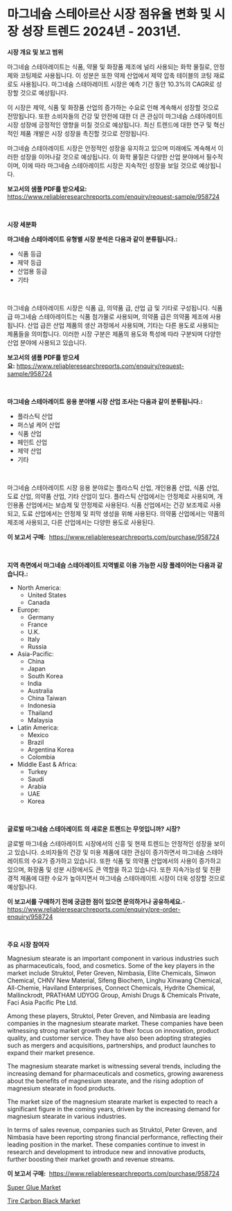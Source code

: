 <p><h1>마그네슘 스테아르산 시장 점유율 변화 및 시장 성장 트렌드 2024년 - 2031년.</h1></p><p><strong>시장 개요 및 보고 범위</strong></p>
<p><p>마그네슘 스테아레이트는 식품, 약물 및 화장품 제조에 널리 사용되는 화학 물질로, 안정제와 코팅제로 사용됩니다. 이 성분은 또한 약제 산업에서 제약 압축 테이블의 코팅 재료로도 사용됩니다. 마그네슘 스테아레이트 시장은 예측 기간 동안 10.3%의 CAGR로 성장할 것으로 예상됩니다. </p><p>이 시장은 제약, 식품 및 화장품 산업의 증가하는 수요로 인해 계속해서 성장할 것으로 전망됩니다. 또한 소비자들의 건강 및 안전에 대한 더 큰 관심이 마그네슘 스테아레이트 시장 성장에 긍정적인 영향을 미칠 것으로 예상됩니다. 최신 트렌드에 대한 연구 및 혁신적인 제품 개발은 시장 성장을 촉진할 것으로 전망됩니다.</p><p>마그네슘 스테아레이트 시장은 안정적인 성장을 유지하고 있으며 미래에도 계속해서 이러한 성장을 이어나갈 것으로 예상됩니다. 이 화학 물질은 다양한 산업 분야에서 필수적이며, 이에 따라 마그네슘 스테아레이트 시장은 지속적인 성장을 보일 것으로 예상됩니다.</p></p>
<p><strong>보고서의 샘플 PDF를 받으세요:</strong> <a href="https://www.reliableresearchreports.com/enquiry/request-sample/958724">https://www.reliableresearchreports.com/enquiry/request-sample/958724</a></p>
<p>&nbsp;</p>
<p><strong>시장 세분화</strong></p>
<p><strong>마그네슘 스테아레이트 유형별 시장 분석은 다음과 같이 분류됩니다.:</strong></p>
<p><ul><li>식품 등급</li><li>제약 등급</li><li>산업용 등급</li><li>기타</li></ul></p>
<p>&nbsp;</p>
<p><p>마그네슘 스테아레이트 시장은 식품 급, 의약품 급, 산업 급 및 기타로 구성됩니다. 식품 급 마그네슘 스테아레이트는 식품 첨가물로 사용되며, 의약품 급은 의약품 제조에 사용됩니다. 산업 급은 산업 제품의 생산 과정에서 사용되며, 기타는 다른 용도로 사용되는 제품들을 의미합니다. 이러한 시장 구분은 제품의 용도와 특성에 따라 구분되며 다양한 산업 분야에 사용되고 있습니다.</p></p>
<p><strong>보고서의 샘플 PDF를 받으세요:</strong>&nbsp;<a href="https://www.reliableresearchreports.com/enquiry/request-sample/958724">https://www.reliableresearchreports.com/enquiry/request-sample/958724</a></p>
<p>&nbsp;</p>
<p><strong> 마그네슘 스테아레이트 응용 분야별 시장 산업 조사는 다음과 같이 분류됩니다.:</strong></p>
<p><ul><li>플라스틱 산업</li><li>퍼스널 케어 산업</li><li>식품 산업</li><li>페인트 산업</li><li>제약 산업</li><li>기타</li></ul></p>
<p>&nbsp;</p>
<p><p>마그네슘 스테아레이트 시장 응용 분야로는 플라스틱 산업, 개인용품 산업, 식품 산업, 도료 산업, 의약품 산업, 기타 산업이 있다. 플라스틱 산업에서는 안정제로 사용되며, 개인용품 산업에서는 보습제 및 안정제로 사용된다. 식품 산업에서는 건강 보조제로 사용되고, 도료 산업에서는 안정제 및 피막 생성을 위해 사용된다. 의약품 산업에서는 약품의 제조에 사용되고, 다른 산업에서는 다양한 용도로 사용된다.</p></p>
<p><strong>이 보고서 구매:</strong>&nbsp; <a href="https://www.reliableresearchreports.com/purchase/958724">https://www.reliableresearchreports.com/purchase/958724</a></p>
<p>&nbsp;</p>
<p><strong>지역 측면에서 마그네슘 스테아레이트 지역별로 이용 가능한 시장 플레이어는 다음과 같습니다.:</strong></p>
<p><ul>
    <li>
        North America:
        <ul>
            <li>United States</li>
            <li>Canada</li>
        </ul>
    </li>
    <li>
        Europe:
        <ul>
            <li>Germany</li>
            <li>France</li>
            <li>U.K.</li>
            <li>Italy</li>
            <li>Russia</li>
        </ul>
    </li>
    <li>
        Asia-Pacific:
        <ul>
            <li>China</li>
            <li>Japan</li>
            <li>South Korea</li>
            <li>India</li>
            <li>Australia</li>
            <li>China Taiwan</li>
            <li>Indonesia</li>
            <li>Thailand</li>
            <li>Malaysia</li>
        </ul>
    </li>
    <li>
        Latin America:
        <ul>
            <li>Mexico</li>
            <li>Brazil</li>
            <li>Argentina Korea</li>
            <li>Colombia</li>
        </ul>
    </li>
    <li>
        Middle East & Africa:
        <ul>
            <li>Turkey</li>
            <li>Saudi</li>
            <li>Arabia</li>
            <li>UAE</li>
            <li>Korea</li>
        </ul>
    </li>
    </ul></p>
<p>&nbsp;</p>
<p><strong>글로벌 마그네슘 스테아레이트 의 새로운 트렌드는 무엇입니까? 시장?</strong></p>
<p><p>글로벌 마그네슘 스테아레이트 시장에서의 신흥 및 현재 트렌드는 안정적인 성장을 보이고 있습니다. 소비자들의 건강 및 미용 제품에 대한 관심이 증가하면서 마그네슘 스테아레이트의 수요가 증가하고 있습니다. 또한 식품 및 의약품 산업에서의 사용이 증가하고 있으며, 화장품 및 성분 시장에서도 큰 역할을 하고 있습니다. 또한 지속가능성 및 친환경적 제품에 대한 수요가 높아지면서 마그네슘 스테아레이트 시장이 더욱 성장할 것으로 예상됩니다.</p></p>
<p><strong>이 보고서를 구매하기 전에 궁금한 점이 있으면 문의하거나 공유하세요.</strong>- <a href="https://www.reliableresearchreports.com/enquiry/pre-order-enquiry/958724">https://www.reliableresearchreports.com/enquiry/pre-order-enquiry/958724</a></p>
<p>&nbsp;</p>
<p><strong>주요 시장 참여자</strong></p>
<p><p>Magnesium stearate is an important component in various industries such as pharmaceuticals, food, and cosmetics. Some of the key players in the market include Struktol, Peter Greven, Nimbasia, Elite Chemicals, Sinwon Chemical, CHNV New Material, Sifeng Biochem, Linghu Xinwang Chemical, All-Chemie, Haviland Enterprises, Connect Chemicals, Hydrite Chemical, Mallinckrodt, PRATHAM UDYOG Group, Amishi Drugs & Chemicals Private, Faci Asia Pacific Pte Ltd.</p><p>Among these players, Struktol, Peter Greven, and Nimbasia are leading companies in the magnesium stearate market. These companies have been witnessing strong market growth due to their focus on innovation, product quality, and customer service. They have also been adopting strategies such as mergers and acquisitions, partnerships, and product launches to expand their market presence.</p><p>The magnesium stearate market is witnessing several trends, including the increasing demand for pharmaceuticals and cosmetics, growing awareness about the benefits of magnesium stearate, and the rising adoption of magnesium stearate in food products.</p><p>The market size of the magnesium stearate market is expected to reach a significant figure in the coming years, driven by the increasing demand for magnesium stearate in various industries.</p><p>In terms of sales revenue, companies such as Struktol, Peter Greven, and Nimbasia have been reporting strong financial performance, reflecting their leading position in the market. These companies continue to invest in research and development to introduce new and innovative products, further boosting their market growth and revenue streams.</p></p>
<p><strong>이 보고서 구매:</strong>&nbsp;&nbsp;<a href="https://www.reliableresearchreports.com/purchase/958724">https://www.reliableresearchreports.com/purchase/958724</a></p>
<p><p><a href="https://funky-papaya-cf4.notion.site/Super-Glue-Market-Size-Market-Trends-and-Growth-Outlook-forecasted-for-period-from-2024-to-2031-44b2f7dbc10142ba844ef5950bc56bdb">Super Glue Market</a></p><p><a href="https://confirmed-shield-e13.notion.site/Insights-into-Tire-Carbon-Black-Market-Size-Analysing-Market-Share-Trends-and-Growth-from-2024-to-6fd066116a194cd9b8cdddf71c6179f5">Tire Carbon Black Market</a></p></p>
